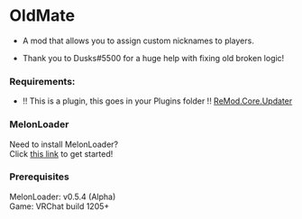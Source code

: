 # OldMate

- A mod that allows you to assign custom nicknames to players.

- Thank you to Dusks#5500 for a huge help with fixing old broken logic!

### Requirements:

- !! This is a plugin, this goes in your Plugins folder !!
[ReMod.Core.Updater](https://api.vrcmg.com/v1/mods/download/328)

### MelonLoader
Need to install MelonLoader?<br>
Click [this link](https://melonwiki.xyz/) to get started!

### Prerequisites
MelonLoader: v0.5.4 (Alpha)<br>
Game: VRChat build 1205+<br>
